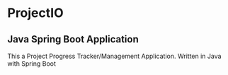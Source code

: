 # ProjectIO
## Java Spring Boot Application

This a Project Progress Tracker/Management Application.
Written in Java with Spring Boot


